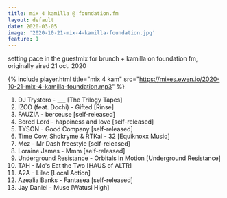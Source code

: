 ```yaml
---
title: mix 4 kamilla @ foundation.fm
layout: default
date: 2020-03-05
image: '2020-10-21-mix-4-kamilla-foundation.jpg'
feature: 1
---
```


setting pace in the guestmix for brunch + kamilla on foundation fm, originally aired 21 oct. 2020

{% include player.html title="mix 4 kam" src="https://mixes.ewen.io/2020-10-21-mix-4-kamilla-foundation.mp3" %}

1. DJ Trystero - ___ [The Trilogy Tapes]
2. IZCO (feat. Dochi) - Gifted [Rinse]
3. FAUZIA - berceuse [self-released]
4. Bored Lord - happiness and love [self-released]
5. TYSON - Good Company [self-released]
6. Time Cow, Shokryme & RTKal - 32 [Equiknoxx Musiq]
7. Mez - Mr Dash freestyle [self-released]
8. Loraine James - Mmm [self-released]
9. Underground Resistance - Orbitals In Motion [Underground Resistance]
10. TAH - Mo's Eat the Two [HAUS of ALTR]
11. A2A - Lilac [Local Action]
12. Azealia Banks - Fantasea [self-released]
13. Jay Daniel - Muse [Watusi High]
